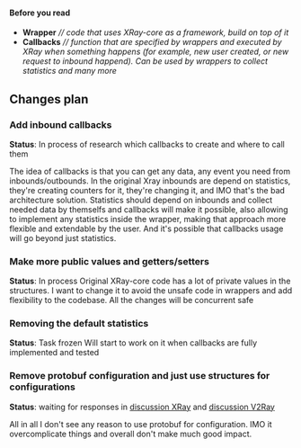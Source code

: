 #### Before you read
- **Wrapper** *// code that uses XRay-core as a framework, build on top of it*
- **Callbacks** *// function that are specified by wrappers and executed by XRay when something happens (for example, new user created, or new request to inbound happend). Can be used by wrappers to collect statistics and many more*   

## Changes plan
### Add inbound callbacks
**Status**: In process of research which callbacks to create and where to call them

The idea of callbacks is that you can get any data, any event you need from inbounds/outbounds. In the original Xray inbounds are depend on statistics, they're creating counters for it, they're changing it, and IMO that's the bad architecture solution. Statistics should depend on inbounds and collect needed data by themselfs and callbacks will make it possible, also allowing to implement any statistics inside the wrapper, making that approach more flexible and extendable by the user. And it's possible that callbacks usage will go beyond just statistics. 

### Make more public values and getters/setters
**Status**: In process
Original XRay-core code has a lot of private values in the structures. I want to change it to avoid the unsafe code in wrappers and add flexibility to the codebase. All the changes will be concurrent safe

### Removing the default statistics
**Status**: Task frozen
Will start to work on it when callbacks are fully implemented and tested

### Remove protobuf configuration and just use structures for configurations
**Status**: waiting for responses in [discussion XRay](https://github.com/XTLS/Xray-core/discussions/2789) and [discussion V2Ray](https://github.com/v2fly/v2ray-core/discussions/2802)

All in all I don't see any reason to use protobuf for configuration. IMO it overcomplicate things and overall don't make much good impact.